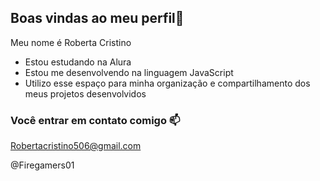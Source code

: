 ## Boas vindas ao meu perfil💙

Meu nome é Roberta Cristino

- Estou estudando na Alura
- Estou me desenvolvendo na linguagem JavaScript
- Utilizo esse espaço para minha organização e compartilhamento dos meus projetos desenvolvidos

 ### Você entrar em contato comigo 📫

 Robertacristino506@gmail.com
 
 @Firegamers01
